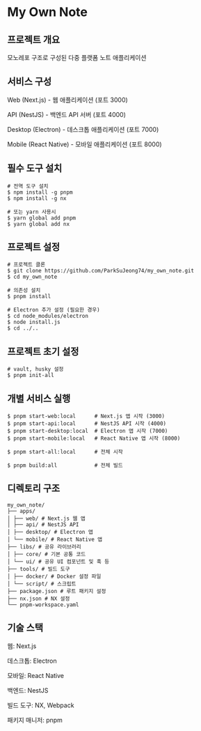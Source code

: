 # My Own Note

## 프로젝트 개요

모노레포 구조로 구성된 다중 플랫폼 노트 애플리케이션

## 서비스 구성

Web (Next.js) - 웹 애플리케이션 (포트 3000)

API (NestJS) - 백엔드 API 서버 (포트 4000)

Desktop (Electron) - 데스크톱 애플리케이션 (포트 7000)

Mobile (React Native) - 모바일 애플리케이션 (포트 8000)

## 필수 도구 설치

```shell
# 전역 도구 설치
$ npm install -g pnpm
$ npm install -g nx

# 또는 yarn 사용시
$ yarn global add pnpm
$ yarn global add nx
```

## 프로젝트 설정

```
# 프로젝트 클론
$ git clone https://github.com/ParkSuJeong74/my_own_note.git
$ cd my_own_note

# 의존성 설치
$ pnpm install

# Electron 추가 설정 (필요한 경우)
$ cd node_modules/electron
$ node install.js
$ cd ../..
```

## 프로젝트 초기 설정

```shell
# vault, husky 설정
$ pnpm init-all
```

## 개별 서비스 실행

```shell
$ pnpm start-web:local      # Next.js 앱 시작 (3000)
$ pnpm start-api:local      # NestJS API 시작 (4000)
$ pnpm start-desktop:local  # Electron 앱 시작 (7000)
$ pnpm start-mobile:local   # React Native 앱 시작 (8000)

$ pnpm start-all:local      # 전체 시작

$ pnpm build:all            # 전체 빌드
```

## 디렉토리 구조

```
my_own_note/
├── apps/
│ ├── web/ # Next.js 웹 앱
│ ├── api/ # NestJS API
│ ├── desktop/ # Electron 앱
│ └── mobile/ # React Native 앱
├── libs/ # 공유 라이브러리
│ ├── core/ # 기본 공통 코드
│ └── ui/ # 공유 UI 컴포넌트 및 훅 등
├── tools/ # 빌드 도구
│ ├── docker/ # Docker 설정 파일
│ └── script/ # 스크립트
├── package.json # 루트 패키지 설정
├── nx.json # NX 설정
└── pnpm-workspace.yaml
```

## 기술 스택

웹: Next.js

데스크톱: Electron

모바일: React Native

백엔드: NestJS

빌드 도구: NX, Webpack

패키지 매니저: pnpm
